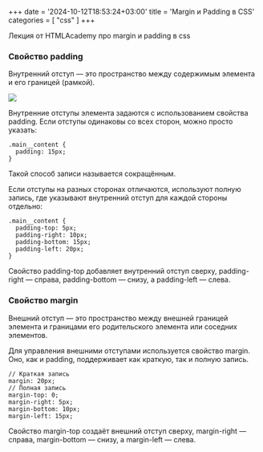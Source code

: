+++
date = '2024-10-12T18:53:24+03:00'
title = 'Margin и Padding в CSS'
categories = [ "css" ]
+++

<p>Лекция от HTMLAcademy про margin и padding в css</p>
            <h3>Свойство padding</h3>
            <p>
              Внутренний отступ — это пространство между содержимым элемента и его границей
              (рамкой).
            </p>
            <img src="../images/padding.png" />
            <p>
              Внутренние отступы элемента задаются с использованием свойства padding. Если отступы
              одинаковы со всех сторон, можно просто указать:
            </p>
            <pre><code>.main__content {
  padding: 15px;
}</code></pre>
            <p>Такой способ записи называется сокращённым.</p>
            <p>
              Если отступы на разных сторонах отличаются, используют полную запись, где указывают
              внутренний отступ для каждой стороны отдельно:
            </p>
            <pre><code>.main__content {
  padding-top: 5px;
  padding-right: 10px;
  padding-bottom: 15px;
  padding-left: 20px;
}</code></pre>
            <p>
              Свойство padding-top добавляет внутренний отступ сверху, padding-right — справа,
              padding-bottom — снизу, а padding-left — слева.
            </p>
            <h3>Свойство margin</h3>
            <p>
              Внешний отступ — это пространство между внешней границей элемента и границами его
              родительского элемента или соседних элементов.
            </p>
            <p>
              Для управления внешними отступами используется свойство margin. Оно, как и padding,
              поддерживает как краткую, так и полную запись.
            </p>
            <pre><code>// Краткая запись
margin: 20px;
// Полная запись
margin-top: 0;
margin-right: 5px;
margin-bottom: 10px;
margin-left: 15px;</code></pre>
            <p>
              Свойство margin-top создаёт внешний отступ сверху, margin-right — справа,
              margin-bottom — снизу, а margin-left — слева.
            </p>